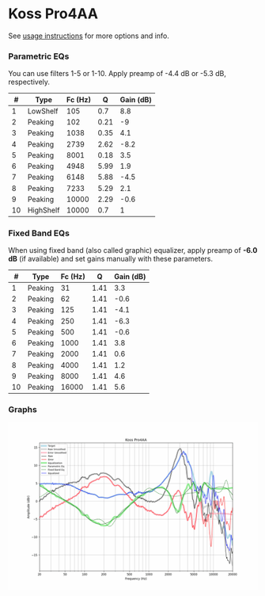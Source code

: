 # Koss Pro4AA
See [usage instructions](https://github.com/jaakkopasanen/AutoEq#usage) for more options and info.

### Parametric EQs
You can use filters 1-5 or 1-10. Apply preamp of -4.4 dB or -5.3 dB, respectively.

|   # | Type      |   Fc (Hz) |    Q |   Gain (dB) |
|-----|-----------|-----------|------|-------------|
|   1 | LowShelf  |       105 | 0.7  |         8.8 |
|   2 | Peaking   |       102 | 0.21 |        -9   |
|   3 | Peaking   |      1038 | 0.35 |         4.1 |
|   4 | Peaking   |      2739 | 2.62 |        -8.2 |
|   5 | Peaking   |      8001 | 0.18 |         3.5 |
|   6 | Peaking   |      4948 | 5.99 |         1.9 |
|   7 | Peaking   |      6148 | 5.88 |        -4.5 |
|   8 | Peaking   |      7233 | 5.29 |         2.1 |
|   9 | Peaking   |     10000 | 2.29 |        -0.6 |
|  10 | HighShelf |     10000 | 0.7  |         1   |

### Fixed Band EQs
When using fixed band (also called graphic) equalizer, apply preamp of **-6.0 dB** (if available) and set gains manually with these parameters.

|   # | Type    |   Fc (Hz) |    Q |   Gain (dB) |
|-----|---------|-----------|------|-------------|
|   1 | Peaking |        31 | 1.41 |         3.3 |
|   2 | Peaking |        62 | 1.41 |        -0.6 |
|   3 | Peaking |       125 | 1.41 |        -4.1 |
|   4 | Peaking |       250 | 1.41 |        -6.3 |
|   5 | Peaking |       500 | 1.41 |        -0.6 |
|   6 | Peaking |      1000 | 1.41 |         3.8 |
|   7 | Peaking |      2000 | 1.41 |         0.6 |
|   8 | Peaking |      4000 | 1.41 |         1.2 |
|   9 | Peaking |      8000 | 1.41 |         4.6 |
|  10 | Peaking |     16000 | 1.41 |         5.6 |

### Graphs
![](./Koss%20Pro4AA.png)
